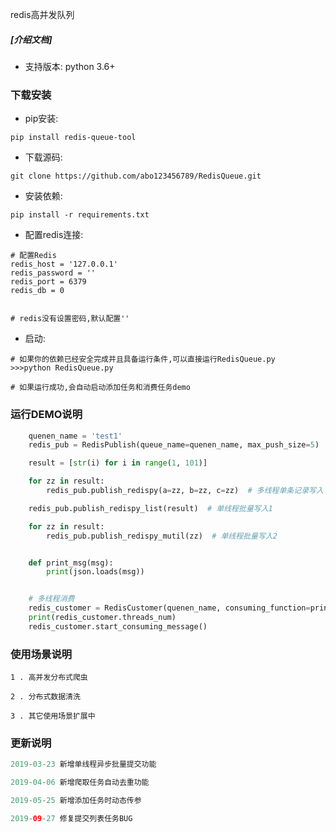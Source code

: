 
redis高并发队列
##### [介绍文档]

* 支持版本: python 3.6+

### 下载安装

* pip安装:
```shell
pip install redis-queue-tool
```

* 下载源码:

```shell
git clone https://github.com/abo123456789/RedisQueue.git
```

* 安装依赖:

```shell
pip install -r requirements.txt
```

* 配置redis连接:

```shell
# 配置Redis
redis_host = '127.0.0.1'
redis_password = ''
redis_port = 6379
redis_db = 0


# redis没有设置密码,默认配置''

```

* 启动:

```shell
# 如果你的依赖已经安全完成并且具备运行条件,可以直接运行RedisQueue.py
>>>python RedisQueue.py

# 如果运行成功,会自动启动添加任务和消费任务demo

```

### 运行DEMO说明


```python
    quenen_name = 'test1'
    redis_pub = RedisPublish(queue_name=quenen_name, max_push_size=5)

    result = [str(i) for i in range(1, 101)]

    for zz in result:
        redis_pub.publish_redispy(a=zz, b=zz, c=zz)  # 多线程单条记录写入

    redis_pub.publish_redispy_list(result)  # 单线程批量写入1

    for zz in result:
        redis_pub.publish_redispy_mutil(zz)  # 单线程批量写入2


    def print_msg(msg):
        print(json.loads(msg))


    # 多线程消费
    redis_customer = RedisCustomer(quenen_name, consuming_function=print_msg, threads_num=100)
    print(redis_customer.threads_num)
    redis_customer.start_consuming_message()

```


### 使用场景说明


```shell
1 . 高并发分布式爬虫

2 . 分布式数据清洗

3 . 其它使用场景扩展中

```

### 更新说明


```java
2019-03-23 新增单线程异步批量提交功能

2019-04-06 新增爬取任务自动去重功能

2019-05-25 新增添加任务时动态传参

2019-09-27 修复提交列表任务BUG

```
